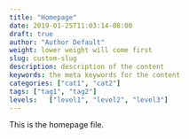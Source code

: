 ```yaml
---
title: "Homepage"
date: 2019-01-25T11:03:14-08:00
draft: true
author: "Author Default"
weight: lower weight will come first
slug: custom-slug
description: description of the content
keywords: the meta keywords for the content
categories: ["cat1", "cat2"]
tags: ["tag1", "tag2"]
levels:   ["level1", "level2", "level3"]
---
```


This is the homepage file. 